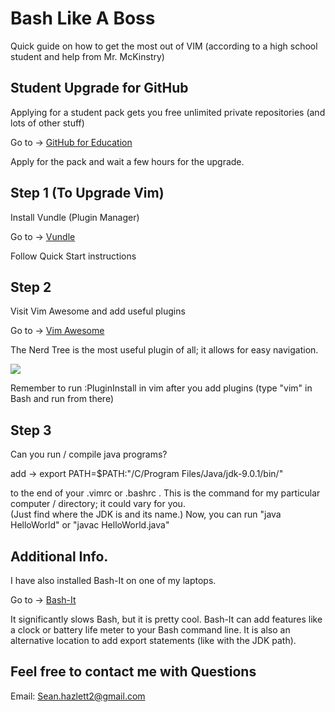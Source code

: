 # Bash Like A Boss
Quick guide on how to get the most out of VIM (according to a high school student and help from Mr. McKinstry)

## Student Upgrade for GitHub 
Applying for a student pack gets you free unlimited private repositories (and lots of other stuff)

Go to -> [GitHub for Education](https://education.github.com/)

Apply for the pack and wait a few hours for the upgrade.  

## Step 1 (To Upgrade Vim)
Install Vundle (Plugin Manager)

Go to -> [Vundle](https://github.com/VundleVim/Vundle.vim)

Follow Quick Start instructions

## Step 2 
Visit Vim Awesome and add useful plugins

Go to -> [Vim Awesome](https://vimawesome.com/)

The Nerd Tree is the most useful plugin of all; it allows for easy navigation. 


![](https://aimhighjoinordie.github.io/BashLikeABoss/assets/NT.png)


Remember to run :PluginInstall in vim after you add plugins (type "vim" in Bash and run from there)

## Step 3 
Can you run / compile java programs? 

add ->    export PATH=$PATH:"/C/Program Files/Java/jdk-9.0.1/bin/"

to the end of your .vimrc or .bashrc . 
This is the command for my particular computer / directory; it could vary for you.  
(Just find where the JDK is and its name.)
Now, you can run "java HelloWorld" or "javac HelloWorld.java"

## Additional Info. 
I have also installed Bash-It on one of my laptops.  

Go to -> [Bash-It](https://github.com/Bash-it/bash-it)

It significantly slows Bash, but it is pretty cool.
Bash-It can add features like a clock or battery life meter to your Bash command line. 
It is also an alternative location to add export statements (like with the JDK path).

## Feel free to contact me with Questions
Email: Sean.hazlett2@gmail.com 
